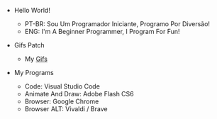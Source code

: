 - Hello World!
  - PT-BR: Sou Um Programador Iniciante, Programo Por Diversão!
  - ENG: I'm A Beginner Programmer, I Program For Fun!

- Gifs Patch
  - My [Gifs](https://github.com/GuineaPigCode/GuineaPigCode/tree/GIFS-Patch)  

- My Programs
  - Code: Visual Studio Code 
  - Animate And Draw: Adobe Flash CS6
  - Browser: Google Chrome
  - Browser ALT: Vivaldi / Brave
